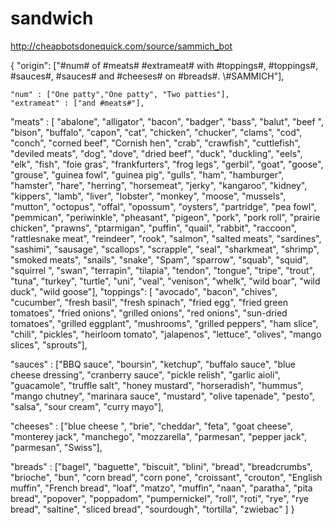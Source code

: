 # sandwich
http://cheapbotsdonequick.com/source/sammich_bot


{
	"origin": ["#num# of #meats# #extrameat# with #toppings#, #toppings#, #sauces#, #sauces# and #cheeses# on #breads#. \\#SAMMICH"],
	
	"num" : ["One patty","One patty", "Two patties"],
	"extrameat" : ["and #meats#"],
	
"meats" : [
"abalone",
"alligator",
"bacon",
"badger",
"bass",
"balut",
"beef ",
"bison",
"buffalo",
"capon",
"cat",
"chicken",
"chucker",
"clams",
"cod",
"conch",
"corned beef",
"Cornish hen",
"crab",
"crawfish",
"cuttlefish",
"deviled meats",
"dog",
"dove",
"dried beef",
"duck",
"duckling",
"eels",
"elk",
"fish",
"foie gras",
"frankfurters",
"frog legs",
"gerbil",
"goat",
"goose",
"grouse",
"guinea fowl",
"guinea pig",
"gulls",
"ham",
"hamburger",
"hamster",
"hare",
"herring",
"horsemeat",
"jerky",
"kangaroo",
"kidney",
"kippers",
"lamb",
"liver",
"lobster",
"monkey",
"moose",
"mussels",
"mutton",
"octopus",
"offal",
"opossum",
"oysters",
"partridge",
"pea fowl",
"pemmican",
"periwinkle",
"pheasant",
"pigeon",
"pork",
"pork roll",
"prairie chicken",
"prawns",
"ptarmigan",
"puffin",
"quail",
"rabbit",
"raccoon",
"rattlesnake meat",
"reindeer",
"rook",
"salmon",
"salted meats",
"sardines",
"sashimi",
"sausage",
"scallops",
"scrapple",
"seal",
"sharkmeat",
"shrimp",
"smoked meats",
"snails",
"snake",
"Spam",
"sparrow",
"squab",
"squid",
"squirrel ",
"swan",
"terrapin",
"tilapia",
"tendon",
"tongue",
"tripe",
"trout",
"tuna",
"turkey",
"turtle",
"uni",
"veal",
"venison",
"whelk",
"wild boar",
"wild duck",
"wild goose"],
	"toppings":
[
"avocado",
"bacon",
"chives",
"cucumber",
"fresh basil",
"fresh spinach",
"fried egg",
"fried green tomatoes",
"fried onions",
"grilled onions",
"red onions",
"sun-dried tomatoes",
"grilled eggplant",
"mushrooms",
"grilled peppers",
"ham slice",
"chili",
"pickles",
"heirloom tomato",
"jalapenos",
"lettuce",
"olives",
"mango slices",
"sprouts"],


"sauces" :
["BBQ sauce",
"boursin",
"ketchup",
"buffalo sauce",
"blue cheese dressing",
"cranberry sauce",
"pickle relish",
"garlic aioli",
"guacamole",
"truffle salt",
"honey mustard",
"horseradish",
"hummus",
"mango chutney",
"marinara sauce",
"mustard",
"olive tapenade",
"pesto",
"salsa",
"sour cream",
"curry mayo"],

"cheeses" :
["blue cheese ",
"brie",
"cheddar",
"feta",
"goat cheese",
"monterey jack",
"manchego",
"mozzarella",
"parmesan",
"pepper jack",
"parmesan",
"Swiss"],

"breads" :
["bagel",
"baguette",
"biscuit",
"blini",
"bread",
"breadcrumbs",
"brioche",
"bun",
"corn bread",
"corn pone",
"croissant",
"crouton",
"English muffin",
"French bread",
"loaf",
"matzo",
"muffin",
"naan",
"paratha",
"pita bread",
"popover",
"poppadom",
"pumpernickel",
"roll",
"roti",
"rye",
"rye bread",
"saltine",
"sliced bread",
"sourdough",
"tortilla",
"zwiebac"
]
}
